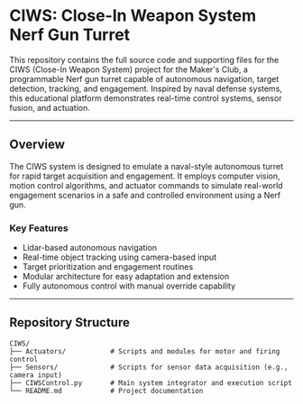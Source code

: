 # CIWS: Close-In Weapon System Nerf Gun Turret

This repository contains the full source code and supporting files for the CIWS (Close-In Weapon System) project for the Maker's Club, a programmable Nerf gun turret capable of autonomous navigation, target detection, tracking, and engagement. Inspired by naval defense systems, this educational platform demonstrates real-time control systems, sensor fusion, and actuation.

---

## Overview

The CIWS system is designed to emulate a naval-style autonomous turret for rapid target acquisition and engagement. It employs computer vision, motion control algorithms, and actuator commands to simulate real-world engagement scenarios in a safe and controlled environment using a Nerf gun.

### Key Features
- Lidar-based autonomous navigation
- Real-time object tracking using camera-based input
- Target prioritization and engagement routines
- Modular architecture for easy adaptation and extension
- Fully autonomous control with manual override capability 

---

## Repository Structure

```plaintext
CIWS/
├── Actuators/           # Scripts and modules for motor and firing control
├── Sensors/             # Scripts for sensor data acquisition (e.g., camera input)
├── CIWSControl.py       # Main system integrator and execution script
└── README.md            # Project documentation

